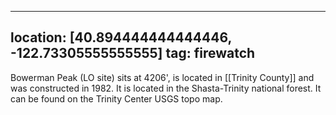 
---
location: [40.894444444444446, -122.73305555555555]
tag: firewatch
---

Bowerman Peak (LO site) sits at 4206', is located in [[Trinity County]] and was constructed in 1982. It is located in the Shasta-Trinity national forest. It can be found on the Trinity Center USGS topo map.
